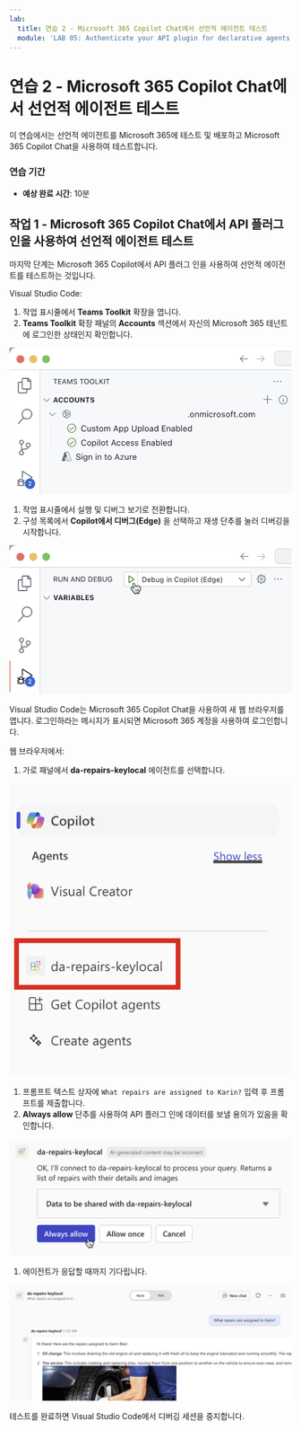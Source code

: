 ```yaml
---
lab:
  title: 연습 2 - Microsoft 365 Copilot Chat에서 선언적 에이전트 테스트
  module: 'LAB 05: Authenticate your API plugin for declarative agents with secured APIs'
---
```


# 연습 2 - Microsoft 365 Copilot Chat에서 선언적 에이전트 테스트

이 연습에서는 선언적 에이전트를 Microsoft 365에 테스트 및 배포하고 Microsoft 365 Copilot Chat을 사용하여 테스트합니다.

### 연습 기간

- **예상 완료 시간**: 10분

## 작업 1 - Microsoft 365 Copilot Chat에서 API 플러그 인을 사용하여 선언적 에이전트 테스트

마지막 단계는 Microsoft 365 Copilot에서 API 플러그 인을 사용하여 선언적 에이전트를 테스트하는 것입니다.

Visual Studio Code:

1. 작업 표시줄에서 **Teams Toolkit** 확장을 엽니다.
1. **Teams Toolkit** 확장 패널의 **Accounts** 섹션에서 자신의 Microsoft 365 테넌트에 로그인한 상태인지 확인합니다.

  ![Microsoft 365에 대한 연결 상태를 보여 주는 Teams Toolkit 스크린샷](../media/LAB_05/3-teams-toolkit-account.png)

1. 작업 표시줄에서 실행 및 디버그 보기로 전환합니다.
1. 구성 목록에서 **Copilot에서 디버그(Edge)** 을 선택하고 재생 단추를 눌러 디버깅을 시작합니다.

  ![Visual Studio Code 디버그 옵션의 스크린샷.](../media/LAB_05/3-vs-code-debug.png)

  Visual Studio Code는 Microsoft 365 Copilot Chat을 사용하여 새 웹 브라우저를 엽니다. 로그인하라는 메시지가 표시되면 Microsoft 365 계정을 사용하여 로그인합니다.

웹 브라우저에서:

1. 가로 패널에서 **da-repairs-keylocal** 에이전트를 선택합니다.

  ![Microsoft 365 Copilot에 표시된 사용자 지정 에이전트의 스크린샷.](../media/LAB_05/3-copilot-agent-sidebar.png)

1. 프롬프트 텍스트 상자에 `What repairs are assigned to Karin?` 입력 후 프롬프트를 제출합니다.
1. **Always allow** 단추를 사용하여 API 플러그 인에 데이터를 보낼 용의가 있음을 확인합니다.

  ![API로 데이터를 보낼 수 있도록 허용하는 프롬프트의 스크린샷.](../media/LAB_05/3-allow-data.png)

1. 에이전트가 응답할 때까지 기다립니다.

  ![사용자 프롬프트에 대한 사용자 지정 에이전트의 응답 스크린샷.](../media/LAB_05/3-copilot-response.png)

테스트를 완료하면 Visual Studio Code에서 디버깅 세션을 중지합니다.
